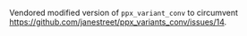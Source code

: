 Vendored modified version of `ppx_variant_conv` to circumvent
<https://github.com/janestreet/ppx_variants_conv/issues/14>.
